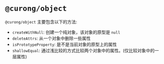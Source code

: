 # `@curong/object`


`@curong/object` 主要包含以下的方法:

- `createWithNull`: 创建一个纯对象，该对象的原型是 `null`
- `deleteAttrs`: 从一个对象中删除一些属性
- `isPrototypeProperty`: 是不是当前对象的原型上的属性
- `shallowEqual`: 通过浅比较的方式比较两个对象中的属性。(仅比较对象中的一层属性)
